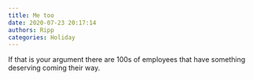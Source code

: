 ```yaml
---
title: Me too
date: 2020-07-23 20:17:14
authors: Ripp
categories: Holiday
---
```


 If that is your argument there are 100s of employees that have something deserving coming their way.